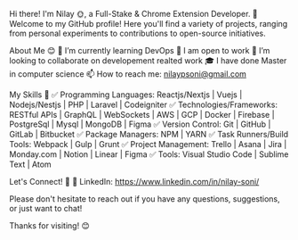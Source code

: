 Hi there! I'm Nilay 🌞, a Full-Stake & Chrome Extension Developer.
🎊 Welcome to my GitHub profile! Here you'll find a variety of projects, ranging from personal experiments to contributions to open-source initiatives.

About Me 😊
🌱 I’m currently learning DevOps
💼 I am open to work
👥 I’m looking to collaborate on developement realted work
🎓 I have done Master in computer science
📫 How to reach me: nilaypsoni@gmail.com

My Skills 🦾
✅ Programming Languages: Reactjs/Nextjs | Vuejs | Nodejs/Nestjs | PHP | Laravel | Codeigniter 
✅ Technologies/Frameworks: RESTful APIs | GraphQL | WebSockets | AWS | GCP | Docker | Firebase | PostgreSql | Mysql | MongoDB | Figma 
✅ Version Control: Git | GitHub | GitLab | Bitbucket 
✅ Package Managers: NPM | YARN 
✅ Task Runners/Build Tools: Webpack | Gulp | Grunt 
✅ Project Management: Trello | Asana | Jira | Monday.com | Notion | Linear | Figma 
✅ Tools: Visual Studio Code | Sublime Text | Atom 

Let's Connect! 🤝
🔵 LinkedIn: https://www.linkedin.com/in/nilay-soni/

Please don't hesitate to reach out if you have any questions, suggestions, or just want to chat!

Thanks for visiting! 😊
